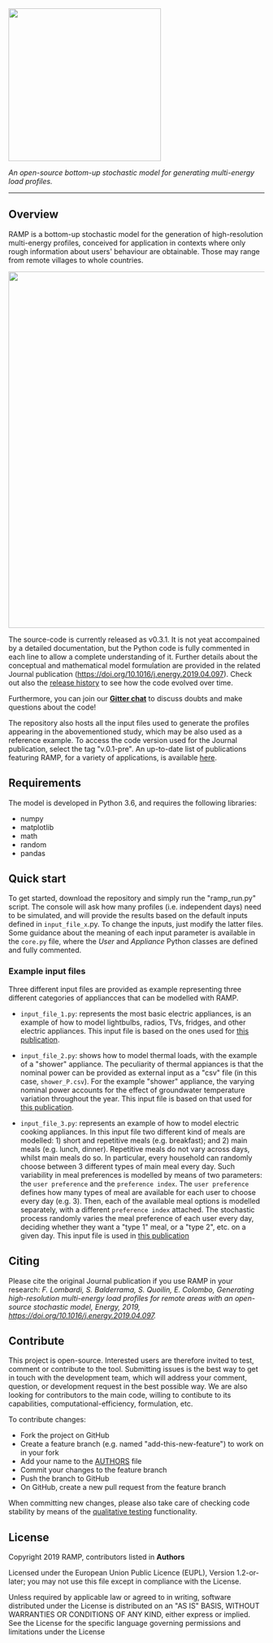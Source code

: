 <img src="/docs/figures/RAMP_logo_basic.png" width="300">

*An open-source bottom-up stochastic model for generating multi-energy load profiles.*

---

## Overview
RAMP is a bottom-up stochastic model for the generation of high-resolution multi-energy profiles, conceived for application in contexts where only rough information about users' behaviour are obtainable. Those may range from remote villages to whole countries.

<img src="/docs/figures/Example_output.jpg" width="700">

The source-code is currently released as v0.3.1. It is not yeat accompained by a detailed documentation, but the Python code is fully commented in each line to allow a complete understanding of it. Further details about the conceptual and mathematical model formulation are provided in the related Journal publication (https://doi.org/10.1016/j.energy.2019.04.097). Check out also the [release history](CHANGELOG.md) to see how the code evolved over time.

Furthermore, you can join our **[Gitter chat](https://gitter.im/RAMP-project/community)** to discuss doubts and make questions about the code!

The repository also hosts all the input files used to generate the profiles appearing in the abovementioned study, which may be also used as a reference example. To access the code version used for the Journal publication, select the tag "v.0.1-pre".
An up-to-date list of publications featuring RAMP, for a variety of applications, is available [here](/docs/pubs_list.md).

## Requirements
The model is developed in Python 3.6, and requires the following libraries:
* numpy
* matplotlib
* math
* random
* pandas

## Quick start
To get started, download the repository and simply run the "ramp_run.py" script. The console will ask how many profiles (i.e. independent days) need to be simulated, and will provide the results based on the default inputs defined in `input_file_x`.py. To change the inputs, just modify the latter files. Some guidance about the meaning of each input parameter is available in the `core.py` file, where the *User* and *Appliance* Python classes are defined and fully commented. 

### Example input files
Three different input files are provided as example representing three different categories of appliancces that can be modelled with RAMP.

- `input_file_1.py`: represents the most basic electric appliances, is an example of how to model lightbulbs, radios, TVs, fridges, and other electric appliances. This input file is based on the ones used for [this publication](https://doi.org/10.1016/j.energy.2019.04.097).

- `input_file_2.py`: shows how to model thermal loads, with the example of a "shower" appliance. The peculiarity of thermal appiances is that the nominal power can be provided as external input as a "csv" file (in this case, `shower_P.csv`). For the example "shower" appliance, the varying nominal power accounts for the effect of groundwater temperature variation throughout the year. This input file is based on that used for [this publication](https://doi.org/10.3390/app10217445).

- `input_file_3.py`: represents an example of how to model electric cooking appliances. In this input file two different kind of meals are modelled: 1) short and repetitive meals (e.g. breakfast); and 2) main meals (e.g. lunch, dinner). 
Repetitive meals do not vary across days, whilst main meals do so. In particular, every household can randomly choose between 3 different types of main meal every day. Such variability in meal preferences is modelled by means of two parameters: the `user preference` and the `preference index`. 
The `user preference` defines how many types of meal are available for each user to choose every day (e.g. 3). Then, each of the available meal options is modelled separately, with a different `preference index` attached. The stochastic process randomly varies the meal preference of each user every day, deciding whether they want a "type 1" meal, or a "type 2", etc. on a given day.
This input file is used in [this publication](https://doi.org/10.1109/PTC.2019.8810571)

## Citing
Please cite the original Journal publication if you use RAMP in your research:
*F. Lombardi, S. Balderrama, S. Quoilin, E. Colombo, Generating high-resolution multi-energy load profiles for remote areas with an open-source stochastic model, Energy, 2019, https://doi.org/10.1016/j.energy.2019.04.097.*

## Contribute
This project is open-source. Interested users are therefore invited to test, comment or contribute to the tool. Submitting issues is the best way to get in touch with the development team, which will address your comment, question, or development request in the best possible way. We are also looking for contributors to the main code, willing to contibute to its capabilities, computational-efficiency, formulation, etc. 

To contribute changes:
- Fork the project on GitHub
- Create a feature branch (e.g. named "add-this-new-feature") to work on in your fork
- Add your name to the [AUTHORS](AUTHORS) file
- Commit your changes to the feature branch
- Push the branch to GitHub
- On GitHub, create a new pull request from the feature branch

When committing new changes, please also take care of checking code stability by means of the [qualitative testing](CONTRIBUTING.md) functionality.

## License
Copyright 2019 RAMP, contributors listed in **Authors**

Licensed under the European Union Public Licence (EUPL), Version 1.2-or-later; you may not use this file except in compliance with the License. 

Unless required by applicable law or agreed to in writing, software distributed under the License is distributed on an "AS IS" BASIS, WITHOUT WARRANTIES OR CONDITIONS OF ANY KIND, either express or implied. See the License for the specific language governing permissions and limitations under the License
